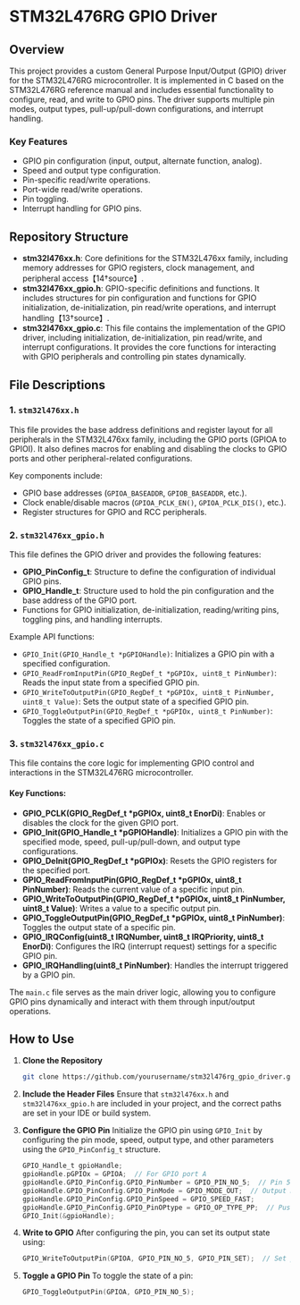 # STM32L476RG GPIO Driver

## Overview

This project provides a custom General Purpose Input/Output (GPIO) driver for the STM32L476RG microcontroller. It is implemented in C based on the STM32L476RG reference manual and includes essential functionality to configure, read, and write to GPIO pins. The driver supports multiple pin modes, output types, pull-up/pull-down configurations, and interrupt handling.

### Key Features
- GPIO pin configuration (input, output, alternate function, analog).
- Speed and output type configuration.
- Pin-specific read/write operations.
- Port-wide read/write operations.
- Pin toggling.
- Interrupt handling for GPIO pins.
  
## Repository Structure

- **stm32l476xx.h**: Core definitions for the STM32L476xx family, including memory addresses for GPIO registers, clock management, and peripheral access【14†source】.
- **stm32l476xx_gpio.h**: GPIO-specific definitions and functions. It includes structures for pin configuration and functions for GPIO initialization, de-initialization, pin read/write operations, and interrupt handling【13†source】.
- **stm32l476xx_gpio.c**: This file contains the implementation of the GPIO driver, including initialization, de-initialization, pin read/write, and interrupt configurations. It provides the core functions for interacting with GPIO peripherals and controlling pin states dynamically.

## File Descriptions

### 1. `stm32l476xx.h`
This file provides the base address definitions and register layout for all peripherals in the STM32L476xx family, including the GPIO ports (GPIOA to GPIOI). It also defines macros for enabling and disabling the clocks to GPIO ports and other peripheral-related configurations.

Key components include:
- GPIO base addresses (`GPIOA_BASEADDR`, `GPIOB_BASEADDR`, etc.).
- Clock enable/disable macros (`GPIOA_PCLK_EN()`, `GPIOA_PCLK_DIS()`, etc.).
- Register structures for GPIO and RCC peripherals.

### 2. `stm32l476xx_gpio.h`
This file defines the GPIO driver and provides the following features:
- **GPIO_PinConfig_t**: Structure to define the configuration of individual GPIO pins.
- **GPIO_Handle_t**: Structure used to hold the pin configuration and the base address of the GPIO port.
- Functions for GPIO initialization, de-initialization, reading/writing pins, toggling pins, and handling interrupts.

Example API functions:
- `GPIO_Init(GPIO_Handle_t *pGPIOHandle)`: Initializes a GPIO pin with a specified configuration.
- `GPIO_ReadFromInputPin(GPIO_RegDef_t *pGPIOx, uint8_t PinNumber)`: Reads the input state from a specified GPIO pin.
- `GPIO_WriteToOutputPin(GPIO_RegDef_t *pGPIOx, uint8_t PinNumber, uint8_t Value)`: Sets the output state of a specified GPIO pin.
- `GPIO_ToggleOutputPin(GPIO_RegDef_t *pGPIOx, uint8_t PinNumber)`: Toggles the state of a specified GPIO pin.
  
### 3. `stm32l476xx_gpio.c`
This file contains the core logic for implementing GPIO control and interactions in the STM32L476RG microcontroller.

#### Key Functions:
- **GPIO_PCLK(GPIO_RegDef_t *pGPIOx, uint8_t EnorDi)**: Enables or disables the clock for the given GPIO port.
- **GPIO_Init(GPIO_Handle_t *pGPIOHandle)**: Initializes a GPIO pin with the specified mode, speed, pull-up/pull-down, and output type configurations.
- **GPIO_DeInit(GPIO_RegDef_t *pGPIOx)**: Resets the GPIO registers for the specified port.
- **GPIO_ReadFromInputPin(GPIO_RegDef_t *pGPIOx, uint8_t PinNumber)**: Reads the current value of a specific input pin.
- **GPIO_WriteToOutputPin(GPIO_RegDef_t *pGPIOx, uint8_t PinNumber, uint8_t Value)**: Writes a value to a specific output pin.
- **GPIO_ToggleOutputPin(GPIO_RegDef_t *pGPIOx, uint8_t PinNumber)**: Toggles the output state of a specific pin.
- **GPIO_IRQConfig(uint8_t IRQNumber, uint8_t IRQPriority, uint8_t EnorDi)**: Configures the IRQ (interrupt request) settings for a specific GPIO pin.
- **GPIO_IRQHandling(uint8_t PinNumber)**: Handles the interrupt triggered by a GPIO pin.

The `main.c` file serves as the main driver logic, allowing you to configure GPIO pins dynamically and interact with them through input/output operations.

## How to Use

1. **Clone the Repository**
   ```bash
   git clone https://github.com/yourusername/stm32l476rg_gpio_driver.git
   ```

2. **Include the Header Files**
   Ensure that `stm32l476xx.h` and `stm32l476xx_gpio.h` are included in your project, and the correct paths are set in your IDE or build system.

3. **Configure the GPIO Pin**
   Initialize the GPIO pin using `GPIO_Init` by configuring the pin mode, speed, output type, and other parameters using the `GPIO_PinConfig_t` structure.

   ```c
   GPIO_Handle_t gpioHandle;
   gpioHandle.pGPIOx = GPIOA;  // For GPIO port A
   gpioHandle.GPIO_PinConfig.GPIO_PinNumber = GPIO_PIN_NO_5;  // Pin 5
   gpioHandle.GPIO_PinConfig.GPIO_PinMode = GPIO_MODE_OUT;  // Output mode
   gpioHandle.GPIO_PinConfig.GPIO_PinSpeed = GPIO_SPEED_FAST;
   gpioHandle.GPIO_PinConfig.GPIO_PinOPtype = GPIO_OP_TYPE_PP;  // Push-pull
   GPIO_Init(&gpioHandle);
   ```

4. **Write to GPIO**
   After configuring the pin, you can set its output state using:
   ```c
   GPIO_WriteToOutputPin(GPIOA, GPIO_PIN_NO_5, GPIO_PIN_SET);  // Set pin 5
   ```

5. **Toggle a GPIO Pin**
   To toggle the state of a pin:
   ```c
   GPIO_ToggleOutputPin(GPIOA, GPIO_PIN_NO_5);
   ```
